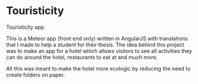 # Touristicity
Touristicity app

This is a Meteor app (front end only) written in AngularJS with translations that I made to help a student for their thesis. The idea behind this project was to make an app for a hotel which allows visitors to see all activities they can do around the hotel, restaurants to eat at and much more. 

All this was meant to make the hotel more ecologic by reducing the need to create folders on paper.
